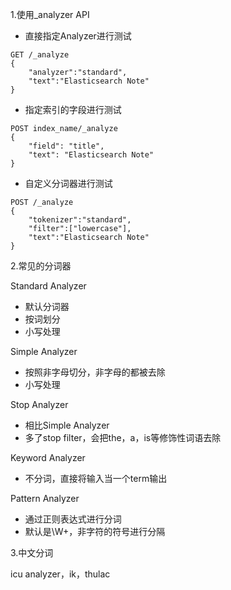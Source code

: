 1.使用_analyzer API

- 直接指定Analyzer进行测试

```
GET /_analyze
{
	"analyzer":"standard",
	"text":"Elasticsearch Note"
}
```

- 指定索引的字段进行测试

```
POST index_name/_analyze
{
	"field": "title",
	"text": "Elasticsearch Note"
}
```

- 自定义分词器进行测试

```
POST /_analyze
{
	"tokenizer":"standard",
	"filter":["lowercase"],
	"text":"Elasticsearch Note"
}
```



2.常见的分词器

Standard Analyzer

- 默认分词器
- 按词划分
- 小写处理

Simple Analyzer

- 按照非字母切分，非字母的都被去除
- 小写处理

Stop Analyzer

- 相比Simple Analyzer
- 多了stop filter，会把the，a，is等修饰性词语去除

Keyword Analyzer

- 不分词，直接将输入当一个term输出

Pattern Analyzer

- 通过正则表达式进行分词
- 默认是\W+，非字符的符号进行分隔



3.中文分词

icu analyzer，ik，thulac